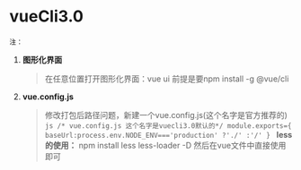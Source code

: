 # vueCli3.0

`注：`
1. **图形化界面**
    >在任意位置打开图形化界面：vue ui
        前提是要npm install -g @vue/cli

2. **vue.config.js**
    >修改打包后路径问题，新建一个vue.config.js(这个名字是官方推荐的)
        ```js
            /* vue.config.js 这个名字是vuecli3.0默认的*/
            module.exports={
                baseUrl:process.env.NODE_ENV==='production'
                ?'./'
                :'/'
            }
        ```
**less的使用：**
 npm install less less-loader -D
 然后在vue文件中直接使用即可<style lang="less" scoped>

3. **web字体引入**
    `方案一：`
        在index.html中，字体文件和index.html在同一个目录下
        <link rel="stylesheet" href="<%= BASE_URL %>web_font/daysOne.css">
        然后直接使用
        font-family: "Days One"
    `方案二：`
        在main.js中引入css,然后直接使用即可
        import '../public/web_font/daysOne.css'
    `方案三：`
    

4. **移动端rem的使用**
    ```js
    /* load:页面的html、css、js、图片等资源都已经加载完之后才会触发 load 事件
    DOMContentLoaded:HTML下载、解析完毕之后就触发
    */
    /* App.js */
        <script>
            export default {}
            document.addEventListener('DOMContentLoaded',()=>{
                const html=document.querySelector('html');
                let fontSize=window.innerWidth / 10;/* 根据屏幕宽度计算fontsize */
                fontSize=fontSize>50?50:fontSize;/* 这一步是为了当fontsize尺寸大于50的时候，就保持在50 */
                html.style.fontSize=fontSize+'px'/* 给html设置fontsize，然后页面根据它设置rem单位 */
            })
        </script>
        <style scoped>
            .App{
                font-size:1rem;
                font-family: "Days One"
            }
        </style>

    /* 正常时候我们麻烦计算，也不知道应该是多少rem */
        <script>
            export default {}
            document.addEventListener('DOMContentLoaded',()=>{
                const html=document.querySelector('html');
                let fontSize=window.innerWidth / 10;/* 根据屏幕宽度计算fontsize */
                fontSize=fontSize>50?50:fontSize;/* 这一步是为了当fontsize尺寸大于50的时候，就保持在50 */
                html.style.fontSize=fontSize+'px'/* 给html设置fontsize，然后页面根据它设置rem单位 */
            })
        </script>
        <style lang="less" scoped>
            @import url('../src/assets/css/gloab.less');
            .App{
                .px2rem(40);
                font-family: "Days One";
            }
        </style>
        /* gloab.less */
        @radio:375/10;/*  */
        .px2rem(@px){
            font-size: unit(@px/@radio,px);/* unit()没有第二个参数就是就是去单位 ，带有第二个参数表示加单位*/
        }
        /* 现在有了一个更方便的东西就是px2rem-loader,直接在vue.config.js中配置后，app.vue中设置了html的fontsize后就可以了 */
        /* vue.config.js */
        module.exports = {
            chainWebpack: config => {
                config.module
                .rule('scss')
                .oneOf('vue')
                .use('px2rem-loader')
                .loader('px2rem-loader')
                .before('postcss-loader') // this makes it work.
                .options({ remUnit: 37.5})/* remUnit是你拿到的设计稿的宽度/10 */
                .end()
            }
        }
        /* 然后直接正常开发就可以直接编译为rem了 */
    ```


5. **vuex**
  系统学习后
  可以看看vue微信读书3.4-4.2.mp4（有点绕，没大懂）
  import store from './store/index'必须小写
  vuex是由

6. **ngnix**
    在官网上面下载安装包，在包目录下进入cmd，运行start nginx.exe会有东西闪退
    没关系，我们在浏览器中输入localhost，会出现welcome
    然后当你想新建一个资源服务器，打开包目录下面的conf文件夹中的nginx.conf文件，
    ```js
    server {
        listen       81;/* 这个就是在浏览器中输入的端口 */
        server_name  localhost;/* 这个就是在浏览器中输入的地址 */
        autoindex on; /* 是否允许访问目录 */
        location / {/* add_header这四句话是用来解决页面访问nginx静态资源服务器的时候，出现的跨域问题 */
            add_header 'Access-Control-Allow-Origin' '*';
            add_header 'Access-Control-Allow-Credentials' 'true';
            add_header 'Access-Control-Allow-Methods' 'GET, POST, OPTIONS';
            add_header 'Access-Control-Allow-Headers' 'DNT,X-CustomHeader,Keep-Alive,User-Agent,X-Requested-With,If-Modified-Since,Cache-Control,Content-Type';
            root   D:/WebProjects/resource;/* root后面就是资源服务器的文件地址，就是你想作为服务器新建的文件夹 ，注意斜杠的方向*/
        }
    }
    ```
    然后在cmd中执行nginx -t出现了successful就代表配置文件修改成功，
    然后在cmd中执行nginx -s reload 重启nginx服务
    然后你在浏览器中输入localhost:81就会成功了，就有拉本地资源服务器了。
    在页面中请求本地服务器接口地址就是http://本地ip:81/

7. transition 过度动画的样式 要与v-show的div同级

8. **minxin**
    用来复用代码，可以是方法，
   ```js
    /* 新建一个mixin文件 */
    import {mapGetters} from 'vuex'
    export const ebookMixin={
        computed: {
            ...mapGetters(['filename','filename1'])
        },
        methods: {
            ...mapActions(["setShowMenu","setFileName"])
        },
    }
    /* 在需要使用vuex中的地方 */
    import {ebookMixin} from 'mixin文件路径'
    export default {
        mixins:[ebookMixin],
        mounted(){
            this.setShowMenu('新的值')/* 如果不考虑先后顺序就，直接这样就可以了 */
            this.setFileName('新的值').then(()=>{/* 当需要在跟新vuex后调用最新值，这种是为了确保执行顺序，确保值是最新的 */
                console.log(this.filename)
            })
        }
    }
   ```

9. **vue国际化**
    ```js
    /* 新建一个配置国际化的页面 */
    import Vue from "vue"
    import VueI18N from "vue-i18n"
    import cn from "../lang/cn"
    import en from "../lang/en"
    Vue.use(VueI18N)
    const messages = {
    cn,
    en
    }
    const i18n = new VueI18N({
    locale: 'en', // 语言标识
    //this.$i18n.locale // 通过切换locale的值来实现语言切换
    messages
    })
    export default i18n;
    ```
    ```js
    /* main.js中引入国际化的页面 */
    import Vue from 'vue'
    import App from './App.vue'
    import i18n from './lang'
    new Vue({
    i18n,
    render: h => h(App)
    }).$mount('#app')

    ```
    ```html
    <!-- 在vue页面中直接开始使用就行了，格式如下 -->
    <span class="choose">{{$t('book.selectFont')}}</span>
    ```

10. **环境变量的配置**
    在项目根目录下创建一个`.env.development`的文件
    ```js
    <!-- .env.development页面 -->
    VUE_APP_RES_URL=http://192.168.50.11:81
    ```
    ```js
    <!-- 在需要引用全局变量的地方使用，使用格式如下： -->
    `${process.env.VUE_APP_RES_URL}/fonts/daysOne.css`
    ```

11. **切换主题**
    首先准备一个主题文件(就是样式颜色的文件)
    ```js
    /* 追加样式表的方法 */
    export function addClass(href){
        let link=document.createElement('link')
        link.setAttribute('rel','stylesheet')
        link.setAttribute('type','text/css')
        link.setAttribute('href',href)
        document.getElementByTagName('head')[0].appendChild(link)
    }
    /* 删除之前追加的样式表的方法 */
    export function removeClass(href){
        let links=document.getElementByTagName('link')/* 获取文档的所有link标签 */
        for(const i=links.length;i>=0;i--){/* 遍历link标签 */
            const link=links[i];
            if(link && link.getAttribute('href') && link.getAttribute('href')===href){/* 找到与参数一致的路径 */
                link.parentNode.removeChild(link)/* 然后删除它 */
            }
        }
    }
    /* 执行要删除的路径，写在这里方便管理 */
    export function removeAllClass(){
        removeClass('css路径1')
        removeClass('css路径2')
        removeClass('css路径3')
        removeClass('css路径4')
        removeClass('css路径5')
    }

    /* 切换主题 */
    changeThemes(id){
        removeAllClass();/* 在追加样式之前清空所有相关的样式表 */
        case 0:
            addClass('css路径1')
            break;
        case 1:
            addClass('css路径2')
            break;
        ···
    }
    ```

12. **真机联调**
    1. 通过ip地址在手机上面访问：在packge.json 的dev后面添加一个`--host 0.0.0.0`
    2. 在低版本手机上面测试可能出现白屏：
       >  `npm install babel-polyfill`,
            然后在main.js中`import "babel-polyfill"`
    3. 上滑组件的时候顶部出现白版： 在该组件中的`touchstart`加一个事件`touchstart.prevent`就可以了
    4. 项目部署：打包后把dist里面的目录放在后台的服务器根目录上面就可以了，如果想要更改目录，就得在`config/index.js`的          `assetsPublicPath:'/新目录'`

13. **动态组件引入**
    ```html
    <component :is="currenTab===1?EbookNavContent:EbookNavBook"></component>
    ```
    ```js
    import EbookNavContent from "../ebook/ebookNavContent";
    import EbookNavBook from "../ebook/ebookNavBook";
    data() {
        return {
        currenTab:1,
        EbookNavBook:EbookNavBook,
        EbookNavContent:EbookNavContent
        };
    },
    ```
